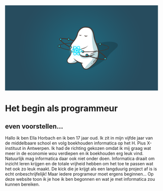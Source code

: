 ![Screenshot](afbeeldingen/header.png)
# Het begin als programmeur 
## even voorstellen...

Hallo ik ben Ella Horbach en ik ben 17 jaar oud. Ik zit in mijn vijfde jaar van de middelbaare school en volg boekhouden informatica op het H. Pius X-instituut in Antwerpen. Ik had de richting gekozen omdat ik mij graag wat meer in de economie wou verdiepen en ik boekhouden erg leuk vind. Natuurlijk mag informatica daar ook niet onder doen. Informatica draait om inzicht leren krijgen en de totale vrijheid hebben om het toe te passen wat het ook zo leuk maakt. De kick die je krijgt als een langduurig project af is is echt onbeschrijfelijk! Maar iedere programeur moet ergens beginnen... Op deze website toon ik je hoe ik ben begonnen en wat je met informatica zou kunnen bereiken.



